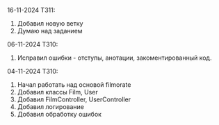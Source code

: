 16-11-2024 ТЗ11:

1) Добавил новую ветку 
2) Думаю над заданием

06-11-2024 ТЗ10:

1) Исправил ошибки - отступы, анотации, закоментированный код.

04-11-2024 ТЗ10:

1) Начал работать над основой filmorate
2) Добавил классы Film, User
3) Добавил FilmController, UserController
4) Добавил логирование
5) Добавил обработку ошибок